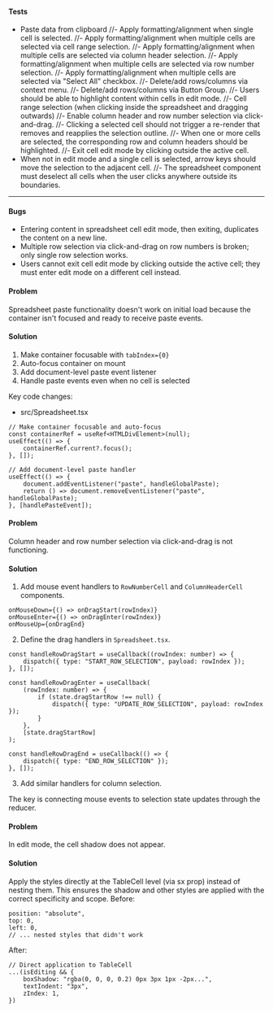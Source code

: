 #### Tests

-   Paste data from clipboard
    //- Apply formatting/alignment when single cell is selected.
    //- Apply formatting/alignment when multiple cells are selected via cell range selection.
    //- Apply formatting/alignment when multiple cells are selected via column header selection.
    //- Apply formatting/alignment when multiple cells are selected via row number selection.
    //- Apply formatting/alignment when multiple cells are selected via "Select All" checkbox.
    //- Delete/add rows/columns via context menu.
    //- Delete/add rows/columns via Button Group.
    //- Users should be able to highlight content within cells in edit mode.
    //- Cell range selection (when clicking inside the spreadsheet and dragging outwards)
    //- Enable column header and row number selection via click-and-drag.
    //- Clicking a selected cell should not trigger a re-render that removes and reapplies the selection outline.
    //- When one or more cells are selected, the corresponding row and column headers should be highlighted.
    //- Exit cell edit mode by clicking outside the active cell.
-   When not in edit mode and a single cell is selected, arrow keys should move the selection to the adjacent cell.
    //- The spreadsheet component must deselect all cells when the user clicks anywhere outside its boundaries.

---

#### Bugs

-   Entering content in spreadsheet cell edit mode, then exiting, duplicates the content on a new line.
-   Multiple row selection via click-and-drag on row numbers is broken; only single row selection works.
-   Users cannot exit cell edit mode by clicking outside the active cell; they must enter edit mode on a different cell instead.

#### Problem

Spreadsheet paste functionality doesn't work on initial load because the container isn't focused and ready to receive paste events.

#### Solution

1. Make container focusable with `tabIndex={0}`
2. Auto-focus container on mount
3. Add document-level paste event listener
4. Handle paste events even when no cell is selected

Key code changes:

-   src/Spreadsheet.tsx

```tsx
// Make container focusable and auto-focus
const containerRef = useRef<HTMLDivElement>(null);
useEffect(() => {
    containerRef.current?.focus();
}, []);

// Add document-level paste handler
useEffect(() => {
    document.addEventListener("paste", handleGlobalPaste);
    return () => document.removeEventListener("paste", handleGlobalPaste);
}, [handlePasteEvent]);
```

#### Problem

Column header and row number selection via click-and-drag is not functioning.

#### Solution

1. Add mouse event handlers to `RowNumberCell` and `ColumnHeaderCell` components.

```tsx
onMouseDown={() => onDragStart(rowIndex)}
onMouseEnter={() => onDragEnter(rowIndex)}
onMouseUp={onDragEnd}
```

2. Define the drag handlers in `Spreadsheet.tsx`.

```tsx
const handleRowDragStart = useCallback((rowIndex: number) => {
    dispatch({ type: "START_ROW_SELECTION", payload: rowIndex });
}, []);

const handleRowDragEnter = useCallback(
    (rowIndex: number) => {
        if (state.dragStartRow !== null) {
            dispatch({ type: "UPDATE_ROW_SELECTION", payload: rowIndex });
        }
    },
    [state.dragStartRow]
);

const handleRowDragEnd = useCallback(() => {
    dispatch({ type: "END_ROW_SELECTION" });
}, []);
```

3. Add similar handlers for column selection.

The key is connecting mouse events to selection state updates through the reducer.

#### Problem

In edit mode, the cell shadow does not appear.

#### Solution

Apply the styles directly at the TableCell level (via sx prop) instead of nesting them. This ensures the shadow and other styles are applied with the correct specificity and scope.
Before:

```
position: "absolute",
top: 0,
left: 0,
// ... nested styles that didn't work
```

After:

```
// Direct application to TableCell
...(isEditing && {
    boxShadow: "rgba(0, 0, 0, 0.2) 0px 3px 1px -2px...",
    textIndent: "3px",
    zIndex: 1,
})

```
